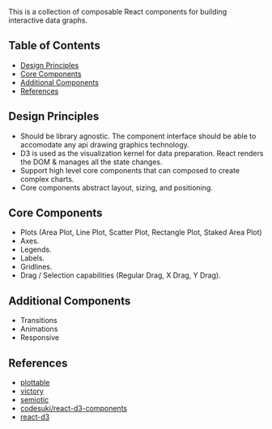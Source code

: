 This is a collection of composable React components for building interactive data graphs.

## Table of Contents

- [Design Principles](#design-principles)
- [Core Components](#core-components)
- [Additional Components](#additional-components)
- [References](#references)

## Design Principles

- Should be library agnostic. The component interface should be able to accomodate any api drawing graphics technology. 
- D3 is used as the visualization kernel for data preparation. React renders the DOM & manages all the state changes.
- Support high level core components that can composed to create complex charts.
- Core components abstract layout, sizing, and positioning.

## Core Components

- Plots (Area Plot, Line Plot, Scatter Plot, Rectangle Plot, Staked Area Plot)
- Axes.
- Legends.
- Labels.
- Gridlines.
- Drag / Selection capabilities (Regular Drag, X Drag, Y Drag).

## Additional Components

- Transitions
- Animations
- Responsive

## References

- [plottable](http://plottablejs.org)
- [victory](https://github.com/FormidableLabs/victory) 
- [semiotic](https://emeeks.github.io/semiotic/#/semiotic/)
- [codesuki/react-d3-components](https://github.com/codesuki/react-d3-components)
- [react-d3](https://github.com/react-d3)









